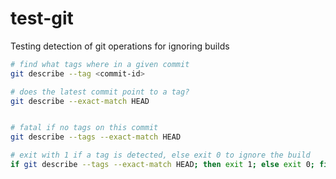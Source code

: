 # test-git

Testing detection of git operations for ignoring builds

```bash
# find what tags where in a given commit
git describe --tag <commit-id>

# does the latest commit point to a tag?
git describe --exact-match HEAD


# fatal if no tags on this commit
git describe --tags --exact-match HEAD

# exit with 1 if a tag is detected, else exit 0 to ignore the build
if git describe --tags --exact-match HEAD; then exit 1; else exit 0; fi

```
